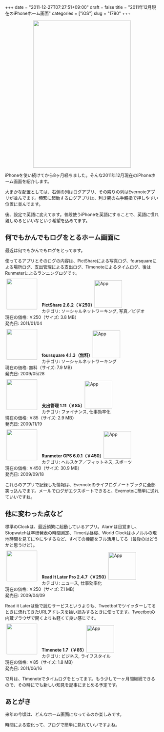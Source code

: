 +++
date = "2011-12-27T07:27:51+09:00"
draft = false
title = "2011年12月現在のiPhoneホーム画面"
categories = ["iOS"]
slug = "1780"
+++

<img style="display:block; margin-left:auto; margin-right:auto;" src="/images/2011/12/1780_1.png" border="0" width="320" height="480" />

iPhoneを使い続けてから8ヶ月経ちました。そんな2011年12月現在のiPhoneホーム画面を紹介します。

大まかな配置としては、右側の列はログアプリ、その隣りの列はEvernoteアプリが並んでます。頻繁に起動するログアプリは、利き腕の右手親指で押しやすい位置に並んでます。

後、設定で英語に変えてます。普段使うiPhoneを英語にすることで、英語に慣れ親しめるといいなという希望を込めてます。

<h2>何でもかんでもログをとるホーム画面に</h2>

最近は何でもかんでもログをとってます。

使ってるアプリとそのログの内容は、PictShareによる写真ログ、foursquareによる場所ログ、支出管理による支出ログ、Timenoteによるタイムログ、後はRunmeterによるランニングログです。

<a href="https://itunes.apple.com/jp/app/id390945637?mt=8&uo=4&at=11l3RT" target="_blank" rel="nofollow"><img width="100" class="alignleft" align="left" src="http://a1.mzstatic.com/us/r1000/088/Purple/c9/71/8d/mzl.mbjjlpfj.100x100-75.jpg" style="margin: -5px 15px 1px 5px;"></a><strong> PictShare 2.6.2（￥250）</strong><a href="https://itunes.apple.com/jp/app/id390945637?mt=8&uo=4&at=11l3RT" target="_blank" rel="nofollow"><img src="/images/2012/12/viewinitunes_jp.png" style="vertical-align:bottom;" width="90" alt="App"></a><br> カテゴリ: ソーシャルネットワーキング, 写真／ビデオ<br> 現在の価格: ￥250（サイズ: 3.8 MB）<br> 発売日: 2011/01/04<br style="clear: both;">

<a href="https://itunes.apple.com/jp/app/id306934924?mt=8&uo=4&at=11l3RT" target="_blank" rel="nofollow"><img width="100" class="alignleft" align="left" src="http://a5.mzstatic.com/us/r1000/062/Purple/8b/72/c5/mzl.imqhzmdd.100x100-75.png" style="margin: -5px 15px 1px 5px;"></a><strong> foursquare 4.1.3（無料）</strong><a href="https://itunes.apple.com/jp/app/id306934924?mt=8&uo=4&at=11l3RT" target="_blank" rel="nofollow"><img src="/images/2012/12/viewinitunes_jp.png" style="vertical-align:bottom;" width="90" alt="App"></a><br> カテゴリ: ソーシャルネットワーキング<br> 現在の価格: 無料（サイズ: 7.9 MB）<br> 発売日: 2009/05/28<br style="clear: both;">

<a href="https://itunes.apple.com/jp/app/id339986225?mt=8&uo=4&at=11l3RT" target="_blank" rel="nofollow"><img width="100" class="alignleft" align="left" src="http://a5.mzstatic.com/us/r1000/064/Purple/f1/3d/06/mzl.wqcndspl.100x100-75.jpg" style="margin: -5px 15px 1px 5px;"></a><strong> 支出管理 1.11（￥85）</strong><a href="https://itunes.apple.com/jp/app/id339986225?mt=8&uo=4&at=11l3RT" target="_blank" rel="nofollow"><img src="/images/2012/12/viewinitunes_jp.png" style="vertical-align:bottom;" width="90" alt="App"></a><br> カテゴリ: ファイナンス, 仕事効率化<br> 現在の価格: ￥85（サイズ: 2.9 MB）<br> 発売日: 2009/11/19<br style="clear: both;">

<a href="https://itunes.apple.com/jp/app/id326498704?mt=8&uo=4&at=11l3RT" target="_blank" rel="nofollow"><img width="100" class="alignleft" align="left" src="http://a4.mzstatic.com/us/r1000/111/Purple/c3/ab/a0/mzl.zddqncub.100x100-75.png" style="margin: -5px 15px 1px 5px;"></a><strong> Runmeter GPS 6.0.1（￥450）</strong><a href="https://itunes.apple.com/jp/app/id326498704?mt=8&uo=4&at=11l3RT" target="_blank" rel="nofollow"><img src="/images/2012/12/viewinitunes_jp.png" style="vertical-align:bottom;" width="90" alt="App"></a><br> カテゴリ: ヘルスケア／フィットネス, スポーツ<br> 現在の価格: ￥450（サイズ: 30.9 MB）<br> 発売日: 2009/09/18<br style="clear: both;">


これらのアプリで記録した情報は、Evernoteのライフログノートブックに全部突っ込んでます。メールでログがエクスポートできると、Evernoteに簡単に送れていいですね。

<h2>他に変わった点など</h2>

標準のClockは、最近頻繁に起動しているアプリ。Alarmは目覚まし、Stopwatchは卒研発表の時間測定、Timerは昼寝、World Clockはホノルルの現地時間を見てにやにやするなど、すべての機能をフル活用してる（最後のはどうかと思うけど）。

<a href="https://itunes.apple.com/jp/app/id309601447?mt=8&uo=4&at=11l3RT" target="_blank" rel="nofollow"><img width="100" class="alignleft" align="left" src="http://a5.mzstatic.com/us/r1000/065/Purple/fe/40/22/mzl.twpxqjcy.100x100-75.jpg" style="margin: -5px 15px 1px 5px;"></a><strong> Read It Later Pro 2.4.7（￥250）</strong><a href="https://itunes.apple.com/jp/app/id309601447?mt=8&uo=4&at=11l3RT" target="_blank" rel="nofollow"><img src="/images/2012/12/viewinitunes_jp.png" style="vertical-align:bottom;" width="90" alt="App"></a><br> カテゴリ: ニュース, 仕事効率化<br> 現在の価格: ￥250（サイズ: 7.1 MB）<br> 発売日: 2009/04/09<br style="clear: both;">

Read it Laterは後で読むサービスというよりも、Tweetbotでツイッターしてるときに流れてきたURLアドレスを拾い読みするときに使ってます。Tweetbotの内蔵ブラウザで開くよりも軽くて良い感じです。

<a href="https://itunes.apple.com/jp/app/id439176506?mt=8&uo=4&at=11l3RT" target="_blank" rel="nofollow"><img width="100" class="alignleft" align="left" src="http://a5.mzstatic.com/us/r1000/064/Purple/15/26/20/mzl.ijwvakkx.100x100-75.png" style="margin: -5px 15px 1px 5px;"></a><strong> Timenote 1.7（￥85）</strong><a href="https://itunes.apple.com/jp/app/id439176506?mt=8&uo=4&at=11l3RT" target="_blank" rel="nofollow"><img src="/images/2012/12/viewinitunes_jp.png" style="vertical-align:bottom;" width="90" alt="App"></a><br> カテゴリ: ビジネス, ライフスタイル<br> 現在の価格: ￥85（サイズ: 1.8 MB）<br> 発売日: 2011/06/16<br style="clear: both;">

12月は、Timenoteでタイムログをとってます。もう少しで一ヶ月間継続できるので、その時にでも新しい知見を記事にまとめる予定です。

<h2>あとがき</h2>

来年の今頃は、どんなホーム画面になってるのか楽しみです。

時間による変化って、ブログで簡単に見れていいですよね。
